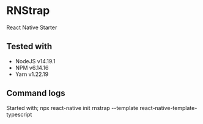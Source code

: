 # RNStrap

React Native Starter

## Tested with

- NodeJS v14.19.1
- NPM v6.14.16
- Yarn v1.22.19

## Command logs

Started with;
npx react-native init rnstrap --template react-native-template-typescript

